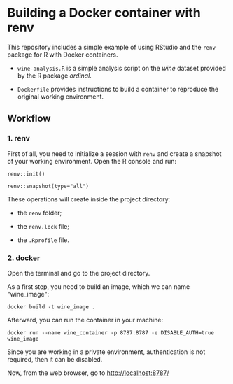 # Building a Docker container with renv

This repository includes a simple example of using RStudio and the `renv` package for R with Docker containers.

- `wine-analysis.R` is a simple analysis script on the *wine* dataset provided by the R package *ordinal*.

- `Dockerfile` provides instructions to build a container to reproduce the original working environment.

## Workflow

### 1. renv

First of all, you need to initialize a session with `renv` and create a snapshot of your working environment. Open the R console and run:

```
renv::init()
```

```
renv::snapshot(type="all")
```

These operations will create inside the project directory:

- the `renv` folder;

- the `renv.lock` file;

- the `.Rprofile` file.

### 2. docker

Open the terminal and go to the project directory.

As a first step, you need to build an image, which we can name "wine_image":

```
docker build -t wine_image .
```

Afterward, you can run the container in your machine:

```
docker run --name wine_container -p 8787:8787 -e DISABLE_AUTH=true wine_image
```

Since you are working in a private environment, authentication is not required, then it can be disabled.

Now, from the web browser, go to [http://localhost:8787/](http://localhost:8787/)
